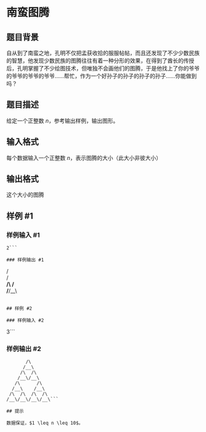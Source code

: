 # 南蛮图腾

## 题目背景

自从到了南蛮之地，孔明不仅把孟获收拾的服服帖帖，而且还发现了不少少数民族的智慧，他发现少数民族的图腾往往有着一种分形的效果，在得到了酋长的传授后，孔明掌握了不少绘图技术，但唯独不会画他们的图腾，于是他找上了你的爷爷的爷爷的爷爷的爷爷……帮忙，作为一个好孙子的孙子的孙子的孙子……你能做到吗？

## 题目描述

给定一个正整数 $n$，参考输出样例，输出图形。

## 输入格式

每个数据输入一个正整数 $n$，表示图腾的大小（此大小非彼大小）

## 输出格式

这个大小的图腾


## 样例 #1

### 样例输入 #1
```
2```

### 样例输出 #1

```
   /\
  /__\
 /\  /\
/__\/__\
```

## 样例 #2

### 样例输入 #2
```
3```

### 样例输出 #2

```
       /\
      /__\
     /\  /\
    /__\/__\
   /\      /\
  /__\    /__\
 /\  /\  /\  /\
/__\/__\/__\/__\```

## 提示

数据保证，$1 \leq n \leq 10$。
